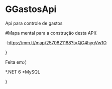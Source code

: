 # GGastosApi

Api para controle de gastos


#Mapa mental para a construção desta API{

  -https://mm.tt/map/2570821188?t=QG4hyqVw1O

}


Feita em:{

  *.NET 6
  *MySQL

}

